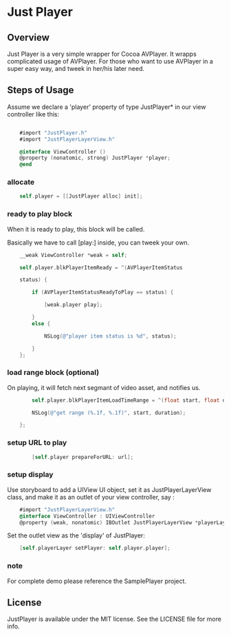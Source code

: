 # Just Player

## Overview
Just Player is a very simple wrapper for Cocoa AVPlayer. It wrapps complicated usage of AVPlayer. For those who want to use AVPlayer in a super easy way, and tweek in her/his later need.

## Steps of Usage

Assume we declare a 'player' property of type JustPlayer* in our view controller like this:

``` objective-c

	#import "JustPlayer.h"
	#import "JustPlayerLayerView.h"

	@interface ViewController ()
	@property (nonatomic, strong) JustPlayer *player;
	@end
```	

### allocate

``` objective-c
	self.player = [[JustPlayer alloc] init];
```

### ready to play block

When it is ready to play, this block will be called.

Basically we have to call [play:] inside, you can
tweek your own.

``` objective-c
	__weak ViewController *weak = self;

	self.player.blkPlayerItemReady = ^(AVPlayerItemStatus

	status) {

        if (AVPlayerItemStatusReadyToPlay == status) {

            [weak.player play];

        }
        else {

            NSLog(@"player item status is %d", status);

        }
    };
```

### load range block (optional)

On playing, it will fetch next segmant of video asset, and
notifies us.

``` objective-c
	    self.player.blkPlayerItemLoadTimeRange = ^(float start, float duration) {

        NSLog(@"get range (%.1f, %.1f)", start, duration);

    };
```

### setup URL to play

``` objective-c
	    [self.player prepareForURL: url];
```

### setup display

Use storyboard to add a UIView UI object, set it as JustPlayerLayerView class, and make it as an outlet of
your view controller, say :

``` objective-c
	#import "JustPlayerLayerView.h"
	@interface ViewController : UIViewController
	@property (weak, nonatomic) IBOutlet JustPlayerLayerView *playerLayer;
```

Set the outlet view as the 'display' of JustPlayer:

``` objective-c
	[self.playerLayer setPlayer: self.player.player];
```

### note

For complete demo please reference the SamplePlayer project.

## License
JustPlayer is available under the MIT license. See the LICENSE file for more info.